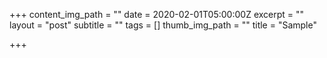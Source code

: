 +++
content_img_path = ""
date = 2020-02-01T05:00:00Z
excerpt = ""
layout = "post"
subtitle = ""
tags = []
thumb_img_path = ""
title = "Sample"

+++
